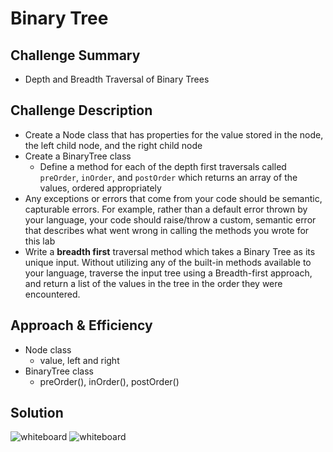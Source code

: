 # Binary Tree

## Challenge Summary
<!-- Short summary or background information -->
- Depth and Breadth Traversal of Binary Trees

## Challenge Description
<!-- Description of the challenge -->
- Create a Node class that has properties for the value stored in the node, the left child node, and the right child node
- Create a BinaryTree class
  - Define a method for each of the depth first traversals called `preOrder`, `inOrder`, and `postOrder` which returns an array of the values, ordered appropriately
- Any exceptions or errors that come from your code should be semantic, capturable errors. For example, rather than a default error thrown by your language, your code should raise/throw a custom, semantic error that describes what went wrong in calling the methods you wrote for this lab
- Write a __breadth first__ traversal method which takes a Binary Tree as its unique input. Without utilizing any of the built-in methods available to your language, traverse the input tree using a Breadth-first approach, and return a list of the values in the tree in the order they were encountered.

## Approach & Efficiency
<!-- What approach did you take? Why? What is the Big O space/time for this approach? -->
- Node class
  - value, left and right
- BinaryTree class
  - preOrder(), inOrder(), postOrder()

## Solution
<!-- Embedded whiteboard image -->
![whiteboard](../../assets/tree.jpg "tree whiteboard")
![whiteboard](../../assets/breadth-first.jpg "tree whiteboard")

<!-- class BinarySearchTree {
  add(input) {
    // insert new node at the correct place in the tree
    node = new Node(input)
  }
  contains(input) {
    // traversal and compare value to input to node.value
  }
} -->
